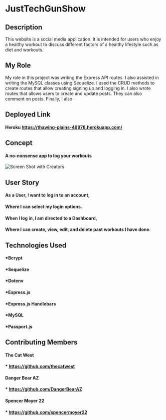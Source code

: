 # JustTechGunShow

## Description
This website is a social media application. It is intended for users who enjoy a healthy workout to discuss different factors of a healthy lifestyle such as diet and workouts.

## My Role
My role in this project was writing the Express API routes. I also assisted in writing the MySQL classes using Sequelize. I used the CRUD methods to create routes that allow creating signing up and logging in. I also wrote routes that allows users to create and update posts. They can also comment on posts. Finally, I also 

## Deployed Link
#### Heroku https://thawing-plains-49978.herokuapp.com/

## Concept

#### A no-nonsense app to log your workouts

![Screen Shot with Creators](https://github.com/thecatwest/JustTechGunShow/blob/develop/public/assets/screenshot.png "Screen Shot with creators")

## User Story

#### As a User, I want to log in to an account,
#### Where I can select my login options.
#### When I log in, I am directed to a Dashboard,
#### Where I can create, view, edit, and delete past workouts I have done.

## Technologies Used

#### *Bcrypt
#### *Sequelize
#### *Dotenv
#### *Express.js
#### *Express.js Handlebars
#### *MySQL
#### *Passport.js

## Contributing Members

#### The Cat West
#### * https://github.com/thecatwest
#### Danger Bear AZ
#### * https://github.com/DangerBearAZ
#### Spencer Moyer 22
#### * https://github.com/spencermoyer22
